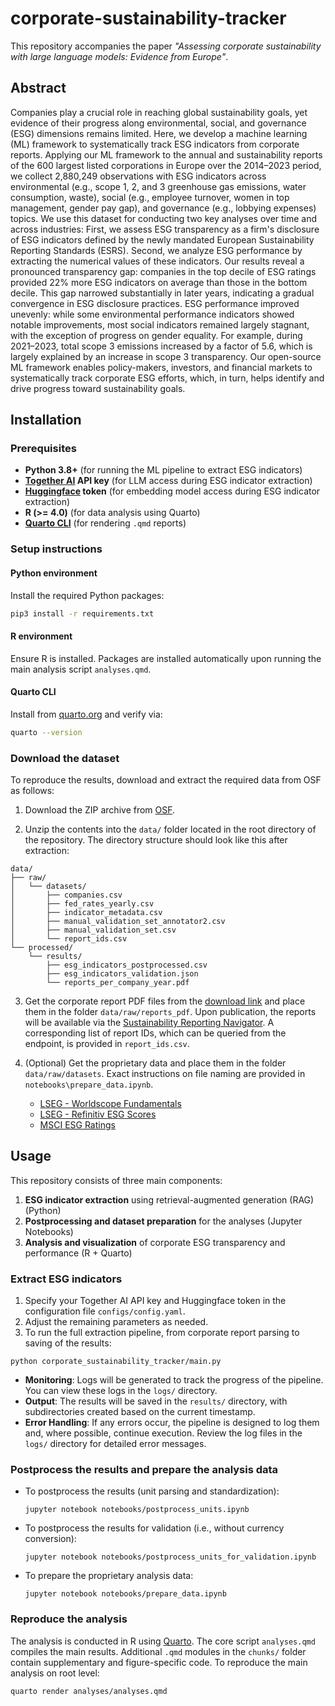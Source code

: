 # corporate-sustainability-tracker
This repository accompanies the paper *"Assessing corporate sustainability with large language models: Evidence from Europe"*.

## Abstract
Companies play a crucial role in reaching global sustainability goals, yet evidence of their progress along environmental, social, and governance (ESG) dimensions remains limited. Here, we develop a machine learning (ML) framework to systematically track ESG indicators from corporate reports. Applying our ML framework to the annual and sustainability reports of the 600 largest listed corporations in Europe over the 2014–2023 period, we collect 2,880,249 observations with ESG indicators across environmental (e.g., scope 1, 2, and 3 greenhouse gas emissions, water consumption, waste), social (e.g., employee turnover, women in top management, gender pay gap), and governance (e.g., lobbying expenses) topics. We use this dataset for conducting two key analyses over time and across industries: First, we assess ESG transparency as a firm's disclosure of ESG indicators defined by the newly mandated European Sustainability Reporting Standards (ESRS). Second, we analyze ESG performance by extracting the numerical values of these indicators. Our results reveal a pronounced transparency gap: companies in the top decile of ESG ratings provided 22% more ESG indicators on average than those in the bottom decile. This gap narrowed substantially in later years, indicating a gradual convergence in ESG disclosure practices. ESG performance improved unevenly: while some environmental performance indicators showed notable improvements, most social indicators remained largely stagnant, with the exception of progress on gender equality. For example, during 2021–2023, total scope 3 emissions increased by a factor of 5.6, which is largely explained by an increase in scope 3 transparency. Our open-source ML framework enables policy-makers, investors, and financial markets to systematically track corporate ESG efforts, which, in turn, helps identify and drive progress toward sustainability goals.

## Installation
### Prerequisites
- **Python 3.8+** (for running the ML pipeline to extract ESG indicators)
- **[Together AI](https://www.together.ai/) API key** (for LLM access during ESG indicator extraction)
- **[Huggingface](https://huggingface.co/) token** (for embedding model access during ESG indicator extraction)
- **R (>= 4.0)** (for data analysis using Quarto)
- **[Quarto CLI](https://quarto.org/docs/get-started/)** (for rendering `.qmd` reports)

### Setup instructions
#### Python environment
Install the required Python packages:

```bash
pip3 install -r requirements.txt
```
#### R environment
Ensure R is installed. Packages are installed automatically upon running the main analysis script `analyses.qmd`.

#### Quarto CLI
Install from [quarto.org](https://quarto.org/docs/get-started/) and verify via:

```bash
quarto --version
```

### Download the dataset

To reproduce the results, download and extract the required data from OSF as follows:

1. Download the ZIP archive from [OSF](https://osf.io/q2jpv/).

2. Unzip the contents into the `data/` folder located in the root directory of the repository. The directory structure should look like this after extraction:
```
data/
├── raw/
│   └── datasets/
│       ├── companies.csv
│       ├── fed_rates_yearly.csv
│       ├── indicator_metadata.csv
│       ├── manual_validation_set_annotator2.csv
│       ├── manual_validation_set.csv
│       └── report_ids.csv
└── processed/
    └── results/
        ├── esg_indicators_postprocessed.csv
        ├── esg_indicators_validation.json
        └── reports_per_company_year.pdf
```
3. Get the corporate report PDF files from the [download link](https://syncandshare.lrz.de/getlink/fiVfpX83ZUsRrKLk2YWenN/) and place them in the folder `data/raw/reports_pdf`. Upon publication, the reports will be available via the [Sustainability Reporting Navigator](https://api.srnav.com/). A corresponding list of report IDs, which can be queried from the endpoint, is provided in `report_ids.csv`.

4. (Optional) Get the proprietary data and place them in the folder `data/raw/datasets`. Exact instructions on file naming are provided in `notebooks\prepare_data.ipynb`.
   - [LSEG - Worldscope Fundamentals](https://www.lseg.com/en/data-analytics/financial-data/company-data/fundamentals-data/worldscope-fundamentals)
   - [LSEG - Refinitiv ESG Scores](https://www.lseg.com/en/data-analytics/sustainable-finance/esg-scores)
   - [MSCI ESG Ratings](https://www.msci.com/data-and-analytics/sustainability-solutions/esg-ratings)

## Usage
This repository consists of three main components:
1. **ESG indicator extraction** using retrieval-augmented generation (RAG) (Python)
2. **Postprocessing and dataset preparation** for the analyses (Jupyter Notebooks)
3. **Analysis and visualization** of corporate ESG transparency and performance (R + Quarto)
   
### Extract ESG indicators
1. Specify your Together AI API key and Huggingface token in the configuration file `configs/config.yaml`.
2. Adjust the remaining parameters as needed.
3. To run the full extraction pipeline, from corporate report parsing to saving of the results: 
```
python corporate_sustainability_tracker/main.py
```
- **Monitoring**: Logs will be generated to track the progress of the pipeline. You can view these logs in the `logs/` directory.
- **Output**: The results will be saved in the `results/` directory, with subdirectories created based on the current timestamp.
- **Error Handling**: If any errors occur, the pipeline is designed to log them and, where possible, continue execution. Review the log files in the `logs/` directory for detailed error messages.

### Postprocess the results and prepare the analysis data
- To postprocess the results (unit parsing and standardization):
  ```
  jupyter notebook notebooks/postprocess_units.ipynb
  ```
- To postprocess the results for validation (i.e., without currency conversion):
  ```
  jupyter notebook notebooks/postprocess_units_for_validation.ipynb
  ```
- To prepare the proprietary analysis data:
  ```
  jupyter notebook notebooks/prepare_data.ipynb
  ```

### Reproduce the analysis
The analysis is conducted in R using [Quarto](https://quarto.org). The core script `analyses.qmd` compiles the main results. Additional `.qmd` modules in the `chunks/` folder contain supplementary and figure-specific code.
To reproduce the main analysis on root level:

```bash
quarto render analyses/analyses.qmd
```
